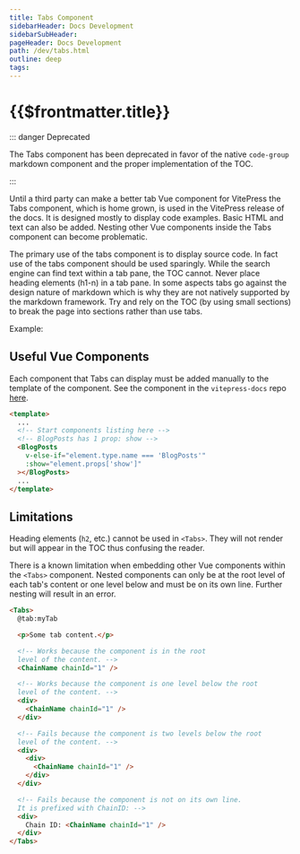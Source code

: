 ```yaml
---
title: Tabs Component
sidebarHeader: Docs Development
sidebarSubHeader:
pageHeader: Docs Development
path: /dev/tabs.html
outline: deep
tags:
---
```


<PageHeader/>

# {{$frontmatter.title}}

::: danger Deprecated

The Tabs component has been deprecated in favor of the native `code-group`
markdown component and the proper implementation of the TOC.

:::

Until a third party can make a better tab Vue component for VitePress the Tabs
component, which is home grown, is used in the VitePress release of the docs. It
is designed mostly to display code examples. Basic HTML and text can also be
added. Nesting other Vue components inside the Tabs component can become
problematic.

The primary use of the tabs component is to display source code. In fact use of
the tabs component should be used sparingly. While the search engine can find
text within a tab pane, the TOC cannot. Never place heading elements (h1-n) in a
tab pane. In some aspects tabs go against the design nature of markdown which is
why they are not natively supported by the markdown framework. Try and rely on
the TOC (by using small sections) to break the page into sections rather than
use tabs.

Example:

## Useful Vue Components

Each component that Tabs can display must be added manually to the template of
the component. See the component in the `vitepress-docs` repo
[here](https://github.com/api3dao/vitepress-docs/blob/main/docs/_components/Tabs.vue).

```html
<template>
  ...
  <!-- Start components listing here -->
  <!-- BlogPosts has 1 prop: show -->
  <BlogPosts
    v-else-if="element.type.name === 'BlogPosts'"
    :show="element.props['show']"
  ></BlogPosts>
  ...
</template>
```

## Limitations

Heading elements (`h2`, etc.) cannot be used in `<Tabs>`. They will not render
but will appear in the TOC thus confusing the reader.

There is a known limitation when embedding other Vue components within the
`<Tabs>` component. Nested components can only be at the root level of each
tab's content or one level below and must be on its own line. Further nesting
will result in an error.

<!-- prettier-ignore -->
```html
<Tabs>
  @tab:myTab

  <p>Some tab content.</p>

  <!-- Works because the component is in the root
  level of the content. -->
  <ChainName chainId="1" />

  <!-- Works because the component is one level below the root 
  level of the content. -->
  <div>
    <ChainName chainId="1" />
  </div>

  <!-- Fails because the component is two levels below the root 
  level of the content. -->
  <div>
    <div>
      <ChainName chainId="1" />
    </div>
  </div>

  <!-- Fails because the component is not on its own line.
  It is prefixed with ChainID: -->
  <div>
    Chain ID: <ChainName chainId="1" />
  </div>
</Tabs>
```
